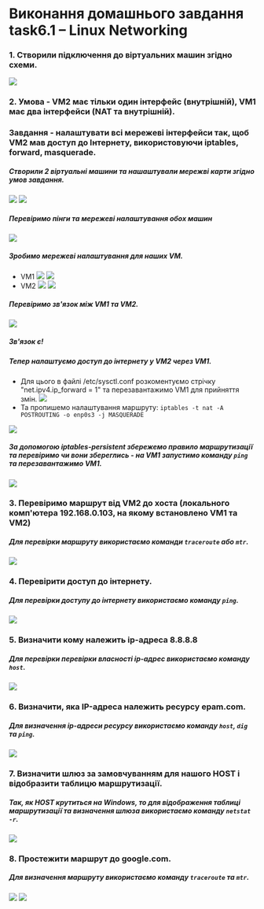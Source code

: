 # Виконання домашнього завдання task6.1 – Linux Networking

### 1. Створили підключення до віртуальних машин згідно схеми. 
![](https://drive.google.com/uc?export=view&id=157lvC0FhLMKiy4EqB1aI_EDvExe8NAgf)


### 2. Умова - VM2 має тільки один інтерфейс (внутрішній), VM1 має два інтерфейси (NAT та внутрішній). 
### Завдання - налаштувати всі мережеві інтерфейси так, щоб VM2 мав доступ до Інтернету, використовуючи iptables, forward, masquerade. 
##### Створили 2 віртуальні машини та нашаштували мережві карти згідно умов завдання.
![](https://drive.google.com/uc?export=view&id=16hk3wBvX-BGAjCXawzBPzzwzDsdChf4z)
![](https://drive.google.com/uc?export=view&id=1ZSQjV7Uv1Wv7BylEz7IWuGBOytyTylzn)
##### Перевіримо пінги та мережеві налаштування обох машин
![](https://drive.google.com/uc?export=view&id=169bIgBiYVP0LTw4RNNDlk1fiazUjPrWK)
##### Зробимо мережеві налаштування для наших VM.
- VM1
![](https://drive.google.com/uc?export=view&id=1O5nxJIVIHoUA7aZrFKPIc25JOyKpOHFG)
![](https://drive.google.com/uc?export=view&id=1UKIH2bY--75Zldd-DJeYvcRljR4H9BYi)
- VM2
![](https://drive.google.com/uc?export=view&id=1i7jcpiLaTzPUBZpGw-rBUA_oRom1qJQj)
![](https://drive.google.com/uc?export=view&id=1wUM5jTHJtC83ftwPO1QvoOqZlcNYd1Dy)

##### Перевіримо зв'язок між VM1 та VM2.
![](https://drive.google.com/uc?export=view&id=1JCLYHqGCLaOZuEXGPhwSa2QVvc2ChYFd)

##### Зв'язок є! 
##### Тепер налаштуємо доступ до інтернету у VM2 через VM1.
- Для цього в файлі /etc/sysctl.conf розкоментуємо стрічку "net.ipv4.ip_forward = 1" та перезавантажимо VM1 для прийняття змін.
![](https://drive.google.com/uc?export=view&id=1YzJeA4vej7FrU17O_W-T-9LFm1aVNZDl)
- Та пропишемо налаштування маршруту:
 ```iptables -t nat -A POSTROUTING -o enp0s3 -j MASQUERADE```

![](https://drive.google.com/uc?export=view&id=1qWUYjVRm0dCycQrnqe45I206Y3GA6KB3)


##### За допомогою iptables-persistent збережемо правило маршрутизації та перевіримо чи вони збереглись - на VM1 запустимо команду ```ping``` та перезавантажимо VM1.

![](https://drive.google.com/uc?export=view&id=1-K1Y_38fe0jJVkVadg0zFNmC88aNopzU)



### 3. Перевіримо маршрут від VM2 до хоста (локального комп'ютера 192.168.0.103, на якому встановлено VM1 та VM2)
##### Для перевірки маршруту використаємо команди ```traceroute``` або ```mtr```.
![](https://drive.google.com/uc?export=view&id=1duNimc9OCUoHmDsZVg8fOWZHOfxbpXgd)
 

### 4. Перевірити доступ до інтернету. 
##### Для перевірки доступу до інтернету використаємо команду ```ping```.

![](https://drive.google.com/uc?export=view&id=1OyWIyud_2BmXQY4bi-hqsyd2AsODNxAP)

### 5. Визначити кому належить ip-адреса 8.8.8.8
##### Для перевірки перевірки власності ip-адрес використаємо команду ```host```.
![](https://drive.google.com/uc?export=view&id=1Jb9AyTw0cyPg-uOvU89dl7vJrrDiEd6P)

### 6. Визначити, яка IP-адреса належить ресурсу epam.com.
##### Для визначення ip-адреси ресурсу використаємо команду ```host```, ```dig``` та ```ping```.
![](https://drive.google.com/uc?export=view&id=1_jp3cm8fUx5yOHTs9EWLudFgvcuWKJ6W)


### 7. Визначити шлюз за замовчуванням для нашого HOST і відобразити таблицю маршрутизації.
##### Так, як HOST крутиться на Windows, то для відображення таблиці маршрутизації та визначення шлюза використаємо команду ```netstat -r```.
![](https://drive.google.com/uc?export=view&id=1UTSS26bBY4FfdLMpstn-tifVxLCsC2X-)


### 8. Простежити маршрут до google.com.
##### Для визначення маршруту використаємо команду ```traceroute``` та ```mtr```.
![](https://drive.google.com/uc?export=view&id=19zep3usAtVRmoOr-3bYrNS3R1oaR9gX2)
![](https://drive.google.com/uc?export=view&id=1mP1vMPzVBvYzX07-EN0OQLlffdsv7Qja)

